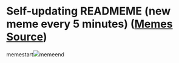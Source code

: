 # Self-updating READMEME (new meme every 5 minutes) ([Memes Source](https://bramses.notion.site/a49c1e962b7646879176ac3b327b6533?v=4d1eda54b170483cb03a40f257231764))

memestart![](https://www.notion.so/image/https%3A%2F%2Fs3-us-west-2.amazonaws.com%2Fsecure.notion-static.com%2F805ff79e-ce8d-4c0d-845e-300d0b68b602%2FFB77606E-D56F-450C-8C24-1633172D5F0C.jpeg?table=block&id=34f698e2-7c33-4c67-b8c4-0d7a9c0a5b52&cache=v2)memeend
